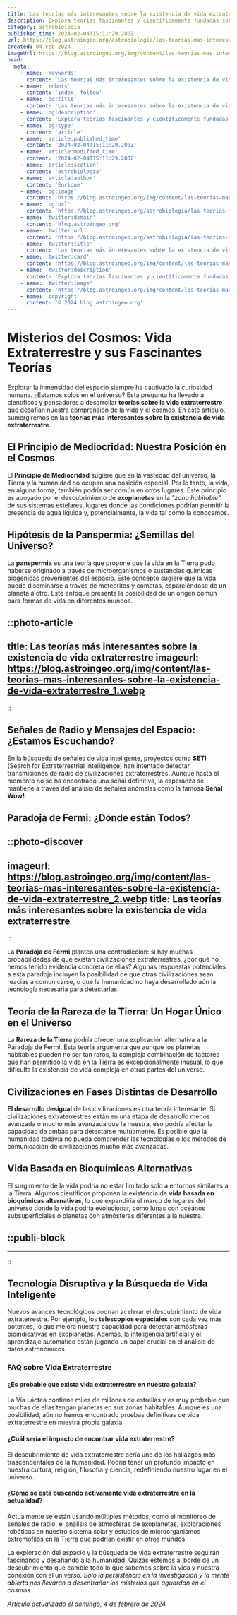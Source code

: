 ```yaml
---
title: Las teorías más interesantes sobre la existencia de vida extraterrestre
description: Explora teorías fascinantes y científicamente fundadas sobre la vida extraterrestre. Un viaje por el cosmos en busca de respuestas.
category: astrobiologia
published_time: 2024-02-04T15:11:29.280Z
url: https://blog.astroingeo.org/astrobiologia/las-teorias-mas-interesantes-sobre-la-existencia-de-vida-extraterrestre
created: 04 Feb 2024
imageUrl: https://blog.astroingeo.org/img/content/las-teorias-mas-interesantes-sobre-la-existencia-de-vida-extraterrestre_1.webp
head:
  meta:
    - name: 'keywords'
      content: 'Las teorías más interesantes sobre la existencia de vida extraterrestre'
    - name: 'robots'
      content: 'index, follow'
    - name: 'og:title'
      content: 'Las teorías más interesantes sobre la existencia de vida extraterrestre'
    - name: 'og:description'
      content: 'Explora teorías fascinantes y científicamente fundadas sobre la vida extraterrestre. Un viaje por el cosmos en busca de respuestas.'
    - name: 'og:type'
      content: 'article'
    - name: 'article:published_time'
      content: '2024-02-04T15:11:29.280Z'
    - name: 'article:modified_time'
      content: '2024-02-04T15:11:29.280Z'
    - name: 'article:section'
      content: 'astrobiologia'
    - name: 'article:author'
      content: 'Enrique'
    - name: 'og:image'
      content: 'https://blog.astroingeo.org/img/content/las-teorias-mas-interesantes-sobre-la-existencia-de-vida-extraterrestre_1.webp'
    - name: 'og:url'
      content: 'https://blog.astroingeo.org/astrobiologia/las-teorias-mas-interesantes-sobre-la-existencia-de-vida-extraterrestre'
    - name: 'twitter:domain'
      content: 'blog.astroingeo.org'
    - name: 'twitter:url'
      content: 'https://blog.astroingeo.org/astrobiologia/las-teorias-mas-interesantes-sobre-la-existencia-de-vida-extraterrestre'
    - name: 'twitter:title'
      content: 'Las teorías más interesantes sobre la existencia de vida extraterrestre'
    - name: 'twitter:card'
      content: 'https://blog.astroingeo.org/img/content/las-teorias-mas-interesantes-sobre-la-existencia-de-vida-extraterrestre_1.webp'
    - name: 'twitter:description'
      content: 'Explora teorías fascinantes y científicamente fundadas sobre la vida extraterrestre. Un viaje por el cosmos en busca de respuestas.'
    - name: 'twitter:image'
      content: 'https://blog.astroingeo.org/img/content/las-teorias-mas-interesantes-sobre-la-existencia-de-vida-extraterrestre_1.webp'
    - name: 'copyright'
      content: '© 2024 blog.astroingeo.org'
---
```

# Misterios del Cosmos: Vida Extraterrestre y sus Fascinantes Teorías

Explorar la inmensidad del espacio siempre ha cautivado la curiosidad humana. ¿Estamos solos en el universo? Esta pregunta ha llevado a científicos y pensadores a desarrollar **teorías sobre la vida extraterrestre** que desafían nuestra comprensión de la vida y el cosmos. En este artículo, sumergiremos en las **teorías más interesantes sobre la existencia de vida extraterrestre**.

## El Principio de Mediocridad: Nuestra Posición en el Cosmos

El **Principio de Mediocridad** sugiere que en la vastedad del universo, la Tierra y la humanidad no ocupan una posición especial. Por lo tanto, la vida, en alguna forma, también podría ser común en otros lugares. Este principio es apoyado por el descubrimiento de **exoplanetas** en la *"zona habitable"* de sus sistemas estelares, lugares donde las condiciones podrían permitir la presencia de agua líquida y, potencialmente, la vida tal como la conocemos.

## Hipótesis de la Panspermia: ¿Semillas del Universo?

La **panspermia** es una teoría que propone que la vida en la Tierra pudo haberse originado a través de microorganismos o sustancias químicas biogénicas provenientes del espacio. Este concepto sugiere que la vida puede diseminarse a través de meteoritos y cometas, esparciéndose de un planeta a otro. Este enfoque presenta la posibilidad de un origen común para formas de vida en diferentes mundos.


::photo-article
---
title: Las teorías más interesantes sobre la existencia de vida extraterrestre
imageurl: https://blog.astroingeo.org/img/content/las-teorias-mas-interesantes-sobre-la-existencia-de-vida-extraterrestre_1.webp
---
::



## Señales de Radio y Mensajes del Espacio: ¿Estamos Escuchando?

En la búsqueda de señales de vida inteligente, proyectos como **SETI** (Search for Extraterrestrial Intelligence) han intentado detectar transmisiones de radio de civilizaciones extraterrestres. Aunque hasta el momento no se ha encontrado una señal definitiva, la esperanza se mantiene a través del análisis de señales anómalas como la famosa **Señal Wow!**.

## Paradoja de Fermi: ¿Dónde están Todos?


::photo-discover
---
imageurl: https://blog.astroingeo.org/img/content/las-teorias-mas-interesantes-sobre-la-existencia-de-vida-extraterrestre_2.webp
title: Las teorías más interesantes sobre la existencia de vida extraterrestre
---
::



La **Paradoja de Fermi** plantea una contradicción: si hay muchas probabilidades de que existan civilizaciones extraterrestres, ¿por qué no hemos tenido evidencia concreta de ellas? Algunas respuestas potenciales a esta paradoja incluyen la posibilidad de que otras civilizaciones sean reacias a comunicarse, o que la humanidad no haya desarrollado aún la tecnología necesaria para detectarlas. 

## Teoría de la Rareza de la Tierra: Un Hogar Único en el Universo

La **Rareza de la Tierra** podría ofrecer una explicación alternativa a la Paradoja de Fermi. Esta teoría argumenta que aunque los planetas habitables pueden no ser tan raros, la compleja combinación de factores que han permitido la vida en la Tierra es excepcionalmente inusual, lo que dificulta la existencia de vida compleja en otras partes del universo.

## Civilizaciones en Fases Distintas de Desarrollo

**El desarrollo desigual** de las civilizaciones es otra teoría interesante. Si civilizaciones extraterrestres están en una etapa de desarrollo menos avanzada o mucho más avanzada que la nuestra, eso podría afectar la capacidad de ambas para detectarse mutuamente. Es posible que la humanidad todavía no pueda comprender las tecnologías o los métodos de comunicación de civilizaciones mucho más avanzadas.

## Vida Basada en Bioquímicas Alternativas

El surgimiento de la vida podría no estar limitado solo a entornos similares a la Tierra. Algunos científicos proponen la existencia de **vida basada en bioquímicas alternativas**, lo que expandiría el marco de lugares del universo donde la vida podría evolucionar, como lunas con océanos subsuperficiales o planetas con atmósferas diferentes a la nuestra.


  ::publi-block
  ---
  ---
  ::
  
  

## Tecnología Disruptiva y la Búsqueda de Vida Inteligente

Nuevos avances tecnológicos podrían acelerar el descubrimiento de vida extraterrestre. Por ejemplo, los **telescopios espaciales** son cada vez más potentes, lo que mejora nuestra capacidad para detectar atmósferas bioindicativas en exoplanetas. Además, la inteligencia artificial y el aprendizaje automático están jugando un papel crucial en el análisis de datos astronómicos.

### **FAQ sobre Vida Extraterrestre**

#### ¿Es probable que exista vida extraterrestre en nuestra galaxia?
La Vía Láctea contiene miles de millones de estrellas y es muy probable que muchas de ellas tengan planetas en sus zonas habitables. Aunque es una posibilidad, aún no hemos encontrado pruebas definitivas de vida extraterrestre en nuestra propia galaxia.

#### ¿Cuál sería el impacto de encontrar vida extraterrestre?
El descubrimiento de vida extraterrestre sería uno de los hallazgos más trascendentales de la humanidad. Podría tener un profundo impacto en nuestra cultura, religión, filosofía y ciencia, redefiniendo nuestro lugar en el universo.

#### ¿Cómo se está buscando activamente vida extraterrestre en la actualidad?
Actualmente se están usando múltiples métodos, como el monitoreo de señales de radio, el análisis de atmósferas de exoplanetas, exploraciones robóticas en nuestro sistema solar y estudios de microorganismos extremófilos en la Tierra que podrían existir en otros mundos.

La exploración del espacio y la búsqueda de vida extraterrestre seguirán fascinando y desafiando a la humanidad. Quizás estemos al borde de un descubrimiento que cambie todo lo que sabemos sobre la vida y nuestra conexión con el universo. *Sólo la persistencia en la investigación y la mente abierta nos llevarán a desentrañar los misterios que aguardan en el cosmos.*

_Artículo actualizado el domingo, 4 de febrero de 2024_